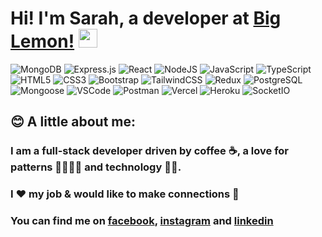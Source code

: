 # Hi! I'm Sarah, a developer at [Big Lemon!](https://biglemon.co.uk/) <img src="https://user-images.githubusercontent.com/82496944/158371286-0c66705f-081a-4d63-923f-6f8a781778a5.gif" width="30px">

<!--
**sgf-HonestAnt/sgf-HonestAnt** is a ✨ _special_ ✨ repository because its `README.md` (this file) appears on your GitHub profile.

Here are some ideas to get you started:

- 🔭 I’m currently working on ...
- 🌱 I’m currently learning ...
- 👯 I’m looking to collaborate on ...
- 🤔 I’m looking for help with ...
- 💬 Ask me about ...
- 📫 How to reach me: ...
- 😄 Pronouns: ...
- ⚡ Fun fact: ...
-->

<!-- ### I'm currently working on my <a href="https://portfolio-sgf-honestant.vercel.app/">portfolio</a>.
 -->
![MongoDB](https://img.shields.io/badge/MongoDB-darkgreen?style=plastic&logo=mongodb) 
![Express.js](https://img.shields.io/badge/Express.js-darkgreen?style=plastic&logo=express) 
![React](https://img.shields.io/badge/React-darkgreen?style=plastic&logo=react) 
![NodeJS](https://img.shields.io/badge/Node.js-darkgreen?style=plastic&logo=node.js)
![JavaScript](https://img.shields.io/badge/JavaScript-2a2a2a?style=plastic&logo=javascript) 
![TypeScript](https://img.shields.io/badge/TypeScript-2a2a2a?style=plastic&logo=typescript) 
![HTML5](https://img.shields.io/badge/Html5-2a2a2a?style=plastic&logo=html5) 
![CSS3](https://img.shields.io/badge/Css3-2a2a2a?style=plastic&logo=css3) 
![Bootstrap](https://img.shields.io/badge/Bootstrap-2a2a2a?style=plastic&logo=bootstrap) 
![TailwindCSS](https://img.shields.io/badge/TailwindCSS-2a2a2a?style=plastic&logo=tailwindcss) 
![Redux](https://img.shields.io/badge/Redux-2a2a2a?style=plastic&logo=redux) 
![PostgreSQL](https://img.shields.io/badge/PostgreSQL-2a2a2a?style=plastic&logo=postgresql) 
![Mongoose](https://img.shields.io/badge/Mongoose-2a2a2a?style=plastic&logo=npm) 
![VSCode](https://img.shields.io/badge/VsCode-2a2a2a?style=plastic&logo=vscode) 
![Postman](https://img.shields.io/badge/Postman-2a2a2a?style=plastic&logo=postman) 
![Vercel](https://img.shields.io/badge/Vercel-2a2a2a?style=plastic&logo=vercel) 
![Heroku](https://img.shields.io/badge/Heroku-2a2a2a?style=plastic&logo=heroku) 
![SocketIO](https://img.shields.io/badge/Socket.io-2a2a2a?style=plastic&logo=socket.io)

<!-- ## 📈 My stats:

<a href="https://github.com/sgf-HonestAnt/sgf-HonestAnt">
  <img align="center" src="https://github-readme-stats.vercel.app/api/top-langs/?username=sgf-HonestAnt&hide=java,html,tex&title_color=ffffff&text_color=c9cacc&icon_color=2bbc8a&bg_color=1d1f21&langs_count=3" />
</a>
<a href="https://github.com/sgf-HonestAnt/sgf-HonestAnt">
  <img align="center" src="https://github-readme-stats.vercel.app/api?username=sgf-HonestAnt&show_icons=true&line_height=27&count_private=true&title_color=ffffff&text_color=c9cacc&icon_color=2bbc8a&bg_color=1d1f21" alt="Sarah's GitHub Stats" />
</a> -->

<!-- <a href="https://github.com/sgf-HonestAnt/Bamboo_FE">
  <img align="center" src="https://github-readme-stats.vercel.app/api/pin/?username=sgf-HonestAnt&repo=Bamboo_FE&title_color=ffffff&text_color=c9cacc&icon_color=2bbc8a&bg_color=1d1f21" />
</a>     -->

## 😊 A little about me:

### I am a full-stack developer driven by coffee ☕, a love for patterns 🌸🌹🌸🌹 and technology 👩‍💻. 
### I ❤️ my job & would like to make connections 🤝
### You can find me on [facebook][1], [instagram][2] and [linkedin][3]

<!-- Links to your social media accounts -->

[1]: https://www.facebook.com/sarahguineverefisher
[2]: https://www.instagram.com/sarah_the_dev/
[3]: https://www.linkedin.com/in/sarahguineverefisher
[4]: mailto:sgfishercardiff@gmail.com
<!-- 
<a href="https://youtu.be/wH4G0BhBfBA?t=894"><img src="https://user-images.githubusercontent.com/82496944/158368842-e299f23c-7d0b-45d6-a95d-3ec34366521e.png" 
alt="SOLO CAPSTONE DEMO DAY" width="240" border="10" /></a> -->


